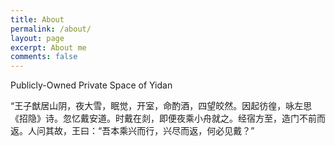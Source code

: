 ```yaml
---
title: About
permalink: /about/
layout: page
excerpt: About me
comments: false
---
```

Publicly-Owned Private Space of Yidan

“王子猷居山阴，夜大雪，眠觉，开室，命酌酒，四望皎然。因起彷徨，咏左思《招隐》诗。忽忆戴安道。时戴在剡，即便夜乘小舟就之。经宿方至，造门不前而返。人问其故，王曰：“吾本乘兴而行，兴尽而返，何必见戴？”
